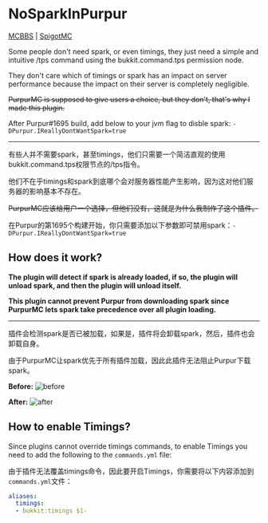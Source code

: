 # NoSparkInPurpur

[MCBBS](https://www.mcbbs.net/thread-1358769-1-1.html) | [SpigotMC](https://www.spigotmc.org/resources/103108/)

Some people don't need spark, or even timings, they just need a simple and intuitive /tps command using the bukkit.command.tps permission node.

They don't care which of timings or spark has an impact on server performance because the impact on their server is completely negligible.

~~PurpurMC is supposed to give users a choice, but they don't, that's why I made this plugin.~~

After Purpur#1695 build, add below to your jvm flag to disble spark: `-DPurpur.IReallyDontWantSpark=true`

---

有些人并不需要spark，甚至timings，他们只需要一个简洁直观的使用bukkit.command.tps权限节点的/tps指令。

他们不在乎timings和spark到底哪个会对服务器性能产生影响，因为这对他们服务器的影响基本不存在。

~~PurpurMC应该给用户一个选择，但他们没有，这就是为什么我制作了这个插件。~~

在Purpur的第1695个构建开始，你只需要添加以下参数即可禁用spark：`-DPurpur.IReallyDontWantSpark=true`

## How does it work?

**The plugin will detect if spark is already loaded, if so, the plugin will unload spark, and then the plugin will unload itself.**

**This plugin cannot prevent Purpur from downloading spark since PurpurMC lets spark take precedence over all plugin loading.**

---

插件会检测spark是否已被加载，如果是，插件将会卸载spark，然后，插件也会卸载自身。

由于PurpurMC让spark优先于所有插件加载，因此此插件无法阻止Purpur下载spark。

**Before:**
![before](https://user-images.githubusercontent.com/45266046/177168213-f97c3d5a-f05b-4abf-a312-f59db135f21a.png)

**After:**
![after](https://user-images.githubusercontent.com/45266046/177168243-3ee910ca-e9f9-4918-944e-84b90ff97ae1.png)

## How to enable Timings?

Since plugins cannot override timings commands, to enable Timings you need to add the following to the `commands.yml` file:

由于插件无法覆盖timings命令，因此要开启Timings，你需要将以下内容添加到`commands.yml`文件：

```yaml
aliases:
  timings: 
  - bukkit:timings $1-
```
